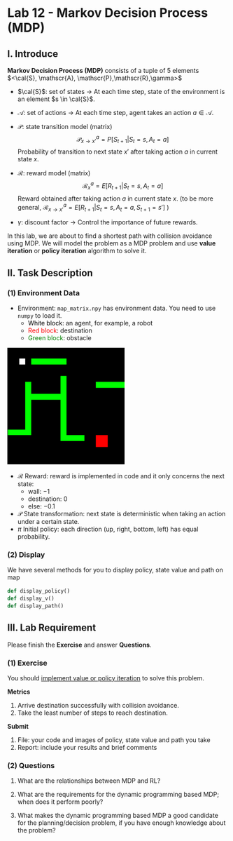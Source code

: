 # Lab 12 - Markov Decision Process (MDP)

## I. Introduce

**Markov Decision Process (MDP)** consists of a tuple of 5 elements $<\cal{S}, \mathscr{A}, \mathscr{P},\mathscr{R},\gamma>$

- $\cal{S}$: set of states $\to$  At each time step, state of the environment is an element $s \in \cal{S}$. 

- $\mathscr{A}$: set of actions $\to$ At each time step, agent takes an action $a \in \mathscr{A}$.

- $\mathscr{P}$: state transition model (matrix)
  $$
  \mathscr{P}_{x\to x'}^a = P[S_{t+1}|S_t=s,A_t=a]
  $$
  Probability of transition to next state $x'$ after taking action $a$ in current state $x$.

- $\mathscr{R}$: reward model (matrix) 
  $$
  \mathscr{R}_{x}^{a} = E[R_{t+1}|S_t=s,A_t=a]
  $$
  Reward obtained after taking action $a$ in current state $x$. (to be more general,  $\mathscr{R}_{x\to x'}^{a} = E[R_{t+1}|S_t=s,A_t=a, S_{t+1}=s']$ )

- $\gamma$: discount factor $\to$ Control the importance of future rewards.

In this lab, we are about to find a shortest path with collision avoidance using MDP. We will model the problem as a MDP problem and use **value iteration** or **policy iteration** algorithm to solve it.

## II. Task Description

### (1) Environment Data

- Environment: `map_matrix.npy` has environment data. You need to use `numpy` to load  it.
  - <font color=black>White block</font>: an agent, for example, a robot
  - <font color=red>Red block</font>: destination
  - <font color=green>Green block</font>: obstacle


![image-20220809121750229](Lab12.assets/image-20220809121750229.png)

- $\mathscr{R}$ Reward: reward is implemented in code and it only concerns the next state:
  - wall: $-1$
  - destination: 0
  - else: $-0.1$
- $\mathscr{P}$ State transformation: next state is deterministic when taking an action under a certain state.
- $\pi$ Initial policy: each direction (up, right, bottom, left) has equal probability.

### (2) Display

We have several methods for you to display policy, state value and path on map

```python
def display_policy()
def display_v()
def display_path()
```

## III. Lab Requirement

Please finish the **Exercise** and answer **Questions**.

### (1) Exercise

You should <u>implement value or policy iteration</u> to solve this problem.

**Metrics**

1. Arrive destination successfully with collision avoidance.
2. Take the least number of steps to reach destination.

**Submit**

1. File: your code and images of policy, state value and path you take
2. Report: include your results and brief comments

### (2) Questions

1. What are the relationships between MDP and RL?

2. What are the requirements for the dynamic programming based MDP; when does it perform poorly?

3. What makes the dynamic programming based MDP a good candidate for the planning/decision problem, if you have enough knowledge about the problem?